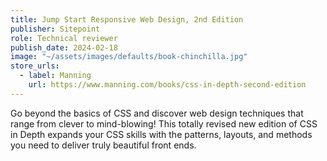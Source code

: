 ```yaml
---
title: Jump Start Responsive Web Design, 2nd Edition
publisher: Sitepoint
role: Technical reviewer
publish_date: 2024-02-18
image: "~/assets/images/defaults/book-chinchilla.jpg"
store_urls:
  - label: Manning
    url: https://www.manning.com/books/css-in-depth-second-edition
---
```

Go beyond the basics of CSS and discover web design techniques that range from clever to mind-blowing! This totally revised new edition of CSS in Depth expands your CSS skills with the patterns, layouts, and methods you need to deliver truly beautiful front ends.
